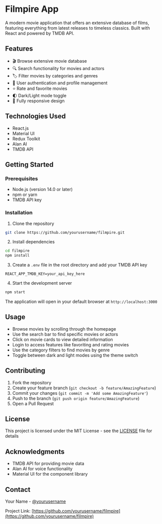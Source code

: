 # Filmpire App

A modern movie application that offers an extensive database of films, featuring everything from latest releases to timeless classics. Built with React and powered by TMDB API.

## Features

- 🎬 Browse extensive movie database
- 🔍 Search functionality for movies and actors
- 🏷️ Filter movies by categories and genres
- 👤 User authentication and profile management
- ⭐ Rate and favorite movies
- 🌓 Dark/Light mode toggle
- 📱 Fully responsive design

## Technologies Used

- React.js
- Material UI
- Redux Toolkit
- Alan AI
- TMDB API

## Getting Started

### Prerequisites

- Node.js (version 14.0 or later)
- npm or yarn
- TMDB API key

### Installation

1. Clone the repository
```bash
git clone https://github.com/yourusername/filmpire.git
```

2. Install dependencies
```bash
cd filmpire
npm install
```

3. Create a `.env` file in the root directory and add your TMDB API key
```env
REACT_APP_TMDB_KEY=your_api_key_here
```

4. Start the development server
```bash
npm start
```

The application will open in your default browser at `http://localhost:3000`

## Usage

- Browse movies by scrolling through the homepage
- Use the search bar to find specific movies or actors
- Click on movie cards to view detailed information
- Login to access features like favoriting and rating movies
- Use the category filters to find movies by genre
- Toggle between dark and light modes using the theme switch

## Contributing

1. Fork the repository
2. Create your feature branch (`git checkout -b feature/AmazingFeature`)
3. Commit your changes (`git commit -m 'Add some AmazingFeature'`)
4. Push to the branch (`git push origin feature/AmazingFeature`)
5. Open a Pull Request

## License

This project is licensed under the MIT License - see the [LICENSE](LICENSE) file for details

## Acknowledgments

- TMDB API for providing movie data
- Alan AI for voice functionality
- Material UI for the component library

## Contact

Your Name - [@yourusername](https://twitter.com/yourusername)

Project Link: [https://github.com/yourusername/filmpire](https://github.com/yourusername/filmpire)

